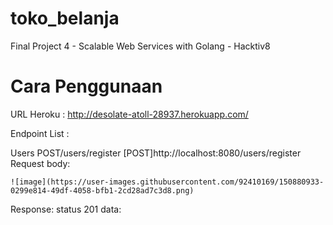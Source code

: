 # toko_belanja
Final Project 4 - Scalable Web Services with Golang - Hacktiv8

# Cara Penggunaan
URL Heroku :  http://desolate-atoll-28937.herokuapp.com/

Endpoint List :

Users
POST/users/register
[POST]http://localhost:8080/users/register
  Request
   body:
    
    ![image](https://user-images.githubusercontent.com/92410169/150880933-0299e814-49df-4058-bfb1-2cd28ad7c3d8.png)

   Response:
    status 201
    data:
    


